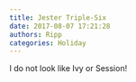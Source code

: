 ```yaml
---
title: Jester Triple-Six
date: 2017-08-07 17:21:28
authors: Ripp
categories: Holiday
---
```


 I do not look like Ivy or Session!